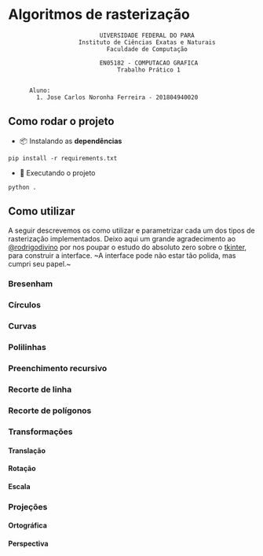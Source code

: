 # Algoritmos de rasterização

```
                          UIVERSIDADE FEDERAL DO PARÁ
                    Instituto de Ciências Exatas e Naturais
                            Faculdade de Computação

                          EN05182 - COMPUTACAO GRAFICA
                               Trabalho Prático 1


      Aluno:
        1. Jose Carlos Noronha Ferreira - 201804940020
```

## Como rodar o projeto

- 📦 Instalando as **dependências**

```
pip install -r requirements.txt
```

- 🚀 Executando o projeto

```
python .
```

## Como utilizar

A seguir descrevemos os como utilizar e parametrizar cada um dos tipos de
rasterização implementados. Deixo aqui um grande agradecimento ao
[@rodrigodivino][] por nos poupar o estudo do absoluto zero sobre o [tkinter][],
para construir a interface. ~A interface pode não estar tão polida, mas cumpri
seu papel.~ 

### Bresenham

### Círculos

### Curvas

### Polilinhas

### Preenchimento recursivo

### Recorte de linha

### Recorte de polígonos

### Transformações

#### Translação
#### Rotação
#### Escala

### Projeções

#### Ortográfica
#### Perspectiva

<!-- Links -->
[@rodrigodivino]: https://github.com/rodrigodivino
[tkinter]: https://tkdocs.com/
